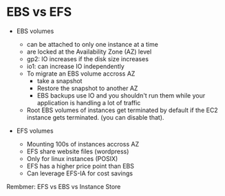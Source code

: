 # EBS vs EFS

- EBS volumes
    - can be attached to only one instance at a time
    - are locked at the Availability Zone (AZ) level
    - gp2: IO increases if the disk size increases
    - io1: can increase IO independently
    - To migrate an EBS volume accross AZ
        - take a snapshot
        - Restore the snapshot to another AZ
        - EBS backups use IO and you shouldn't run them while your application is handling a lot of traffic
    - Root EBS volumes of instances get terminated by default if the EC2 instance gets terminated. (you can disable that).

- EFS volumes
    - Mounting 100s of instances accross AZ
    - EFS share website files (wordpress)
    - Only for linux instances (POSIX)
    - EFS has a higher price point than EBS
    - Can leverage EFS-IA for cost savings

Rembmer: EFS vs EBS vs Instance Store